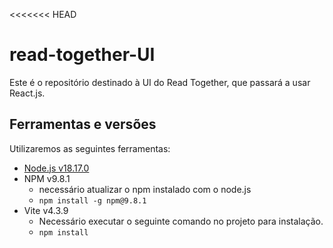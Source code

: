 <<<<<<< HEAD
# read-together-UI
Este é o repositório destinado à UI do Read Together, que passará a usar React.js.

## Ferramentas e versões
Utilizaremos as seguintes ferramentas:
- [Node.js v18.17.0](https://nodejs.org/dist/v18.17.0/)
- NPM v9.8.1
  - necessário atualizar o npm instalado com o node.js
  - `npm install -g npm@9.8.1`
- Vite v4.3.9
  - Necessário executar o seguinte comando no projeto para instalação.
  - `npm install`
